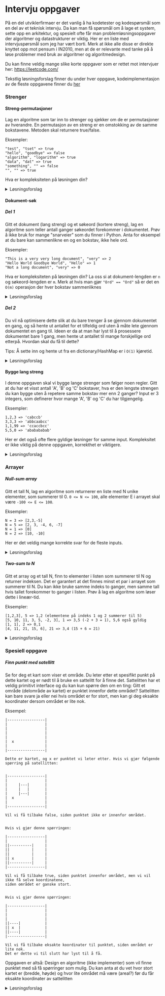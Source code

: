 # Intervju oppgaver

På en del utviklerfirmaer er det vanlig å ha kodetester og kodespørsmål som en del av et teknisk intervju. Da kan man få spørsmål om å lage et system, sette opp en arkitektur, og spesielt ofte får man problemløsningsoppgaver der algoritmer og datastrukturer er viktig. Her er en liste med intervjuspørsmål som jeg har vært borti. Merk at ikke alle disse er direkte knyttet opp mot pensum i IN2010, men at de er relevante med tanke på å løse problemer med bruk av algoritmer og algoritmedesign.

Du kan finne veldig mange slike korte oppgaver som er rettet mot intervjuer her: https://leetcode.com/

Tekstlig løsningsforslag finner du under hver oppgave, kodeimplementasjon av de fleste oppgavene finner du [her](../losninger/intervjuoppgaver.py)

### Strenger

#### Streng-permutasjoner

Lag en algoritme som tar inn to strenger og sjekker om de er permutasjoner av hverandre. En permutasjon av en streng er en omstokking av de samme bokstavene. Metoden skal returnere true/false.

Eksempler:


```
"test", "tset" => true
"hello", "goodbye" => false
"algorithm", "logarithm" => true
"data", "dat" => true
"something", "" => false
"", "" => true
```

Hva er kompleksiteten på løsningen din?

<details>
    <summary>Løsningsforslag</summary>

    En ganske enkel måte å løse dette på er å "sortere" begge strenger alfabetisk og så sammenlikne de strengene. 
    Det vil være en O(n log n) løsning der n er lengden på strengene. 
    Dette er en ganske god løsning og ville absolutt vært god nok, men vi kan gjøre dette litt bedre.
    
    Lag en dictionary/HashMap som skal telle bokstaver. Nøkkel er bokstav, verdi er antall ganger vi har sett den bokstaven. 
    Loop over hver bokstav i den første strengen og tell opp bokstaver. Loop så over den andre strengen og tell ned bokstaver.
    Hvis du sitter igjen med en dictionary/hashmap der verdiene til alle nøkler er 0, så er dette en permutasjon. 
    Hvis du har positive verdier så betyr det at det finnes bokstaver i 
    den første strengen som ikke finnes i den andre, og hvis du har negative verdier er det motsatt.

    Dette er en O(n) løsning der n er lengden på strengene.
</details>

#### Dokument-søk

##### Del 1

Gitt et dokument (lang streng) og et søkeord (kortere streng), lag en algoritme som teller antall ganger søkeordet forekommer i dokumentet.  Prøv å ikke bruk for mange "snarveier" som du finner i Python. Anta for eksempel at du bare kan sammenlikne en og en bokstav, ikke hele ord.

Eksempler:
```
"This is a very very long document", "very" => 2
"Hello World Goodbye World", "Hello" => 1
"Not a long document", "very" => 0
```

Hva er kompleksiteten på løsningen din? La oss si at dokument-lengden er `n` og søkeord-lengden er `m`. Merk at hvis man gjør `"Ord" == "Ord"` så er det en `O(m)` operasjon der hver bokstav sammenliknes

<details>
    <summary>Løsningsforslag</summary>

    Dette er et ganske kjent problem innenfor informatikk. Det finnes mange gode algoritmer for å løse dette problemet, 
    som for eksempel Knut-Morris-Pratt, Boyer-Moore-Horspool, og flere, men disse er utenfor skopet av dette kurset.

    Vi skal implementere en enkel `brute-force` metode som sjekker på enhver indeks i dokumentet om det er starten på ordet vi leter etter.
    Vi begynner å sammenlikne fra indeks 0 i søkeordet og hvis vi kommer helt til slutten uten å finne en bokstav 
    som ikke matcher med søkeordet, så har vi funnet ordet i teksten. 
    Merk at vi kan og burde stoppe å lete når vi er på slutten av dokumentet, 
    der ordet vi leter etter er for langt til å ha plass i de resterende bokstavene.

    Denne algoritmen er en dobbel for-løkke der den ytterste løkka går over hele dokumentet (minus lengden på søkeordet) og 
    den innerste løkka går fra punktet der den ytterste for-løkka er, og går lengden av ordet fremover. 
    Se for deg at dette er et slags "vindu" på størrelsen av søkeordet, som vi forskyver en plass bortover i
    hver iterasjon av den ytterste løkka.

    Kompleksiteten på dette blir O(n*m) der n er lengden på dokumentet og m er lengden på søkeordet.
</details>

##### Del 2

Du vil nå optimisere dette slik at du bare trenger å se gjennom dokumentet en gang, og så hente ut antallet for et tilfeldig ord uten å måte lete gjennom dokumentet en gang til. Ideen er da at man har lyst til å prosessere dokumentet bare 1 gang, men hente ut antallet til mange forskjellige ord etterpå. Hvordan skal du få til dette?

Tips: Å sette inn og hente ut fra en dictionary/HashMap er i `O(1)` kjøretid.

<details>
    <summary>Løsningsforslag</summary>

    Vi har altså lyst til å bygge opp en "cache" av ord forekomster, som vi kan bruke senere når vi trenger å vite hvor mange ganger et visst ord forekommer.
    Dette er ikke vanskeligere enn å telle alle forekomster av et ord i en dictionary/HashMap. Når vi har gjort det så kan vi hente antall forekomster av
    et ord i O(1) tid.

    En litt kul og bedre datastruktur man kunne ha brukt for dette er en Trie, den lagrer en samling av ord veldig effektivt med tanke på minne,
    da ord som har samme prefiks (starter med samme bokstaver) blir "slått sammen". Interessant, men ikke del av pensum :)
</details>

#### Bygge lang streng

I denne oppgaven skal vi bygge lange strenger som følger noen regler. Gitt at du har et visst antall 'A', 'B' og 'C' bokstaver, hva er den lengste strengen du kan bygge uten å repetere samme bokstav mer enn 2 ganger? Input er 3 integers, som definerer hvor mange 'A', 'B' og 'C' du har tilgjengelig.

Eksempler:
```
1,2,3 => 'cabccb'
3,3,3 => 'abbcaabcc'
1,1,99 => 'ccaccbcc'
5,5,0 => 'ababababab'
```

Her er det også ofte flere gyldige løsninger for samme input. Kompleksitet er ikke viktig på denne oppgaven, korrekthet er viktigere.

<details>
    <summary>Løsningsforslag</summary>

    Vi ønsker åpenbart å bygge så lang streng som mulig, og for å få til det er vi nødt til å holde mulighetene våre åpne. 
    Derfor er vi nødt til å alltid velge den bokstaven vi har mest av som vi har lov til å bruke. 

    En løsning blir da som følger: 
    Hold styr på hvor mange bokstaver du har igjen å bruke, samt hvor mange ganger en bokstav har blitt brukt på rad.
    Filtrer ut de bokstavene du ikke har lov til å bruke (2 ganger på rad før eller 0 igjen) 
    og velg den bokstaven du har flest av igjen av disse.
    Fortsett sånn til det ikke er noen bokstaver du har lov å bruke, da har du den lengste strengen som er mulig å bygge.
</details>


### Arrayer


##### Null-sum array
Gitt et tall N, lag en algoritme som returnerer en liste med N unike elementer, som summerer til 0. `0 <= N <= 100`, alle elementer E i arrayet skal være `-100 <= E <= 100`.

Eksempler:

```
N = 3 => [2,3,-5]
N = 5 => [2, 3, -4, 6, -7]
N = 1 => [0]
N = 2 => [10, -10]

```

Her er det veldig mange korrekte svar for de fleste inputs.

<details>
    <summary>Løsningsforslag</summary>

    Det er en ganske enkel løsning på denne, men det krever noe kreativ-tenkning. 
    Vi ønsker å annullere alle positive tall med et negativt tall og vi vet jo alltid at i-i = 0. 
    Derfor kan du legge til først 1 og -1, så 2 og -2 osv. Hvis N er oddetall kan vi legge til 0 først.
</details>


##### Two-sum to N

Gitt et array og et tall N, finn to elementer i listen som summerer til N og returner indeksen. Det er garantert at det finnes minst et par i arrayet som summerer til N. Du kan ikke bruke samme indeks to ganger, men samme tall hvis tallet forekommer to ganger i listen.
Prøv å lag en algoritme som løser dette i lineær-tid.

Eksempler:

```
[1,2,3], 5 => 1,2 (elementene på indeks 1 og 2 summerer til 5)
[5, 10, 11, 3, 5, -2, 3], 1 => 3,5 (-2 + 3 = 1), 5,6 også gyldig
[1, 1], 2 => 0,1
[4, 11, 21, 15, 6], 21 => 3,4 (15 + 6 = 21)
```

<details>
    <summary>Løsningsforslag</summary>

    Hvis vi lagrer hvert tall vi har sett tidligere i en dictionary/HashMap er det lett å finne tilbake til om vi har sett et tall eller ikke før. 
    Når vi da kommer til et tall kan vi sjekke i denne om det er dette tallet vi trenger for å summere til N sammen med tallet vi nå ser på.
    Altså når vi ser på tallet i kan vi se om vi har sett N-i tidligere, siden det er tallet vi trenger å summere i med for å få N.
</details>

### Spesiell oppgave

##### Finn punkt med satellitt

Se for deg et kart som viser et område. Du leter etter et spesifikt punkt på dette kartet og er nødt til å bruke en sattelitt for å finne det. Sattelitten har et veldig primitivt interface og du kan kun spørre den om en ting: Gitt et område (delområde av kartet) er punktet innenfor dette området? Sattelitten kan bare svare ja eller nei hvis området er for stort, men kan gi deg eksakte koordinater dersom området er lite nok.

Eksempel:

```
|-----------------|
|                 |
|                 |
|                 |
|                 |
|  x              |
|                 |
|-----------------|

Dette er kartet, og x er punktet vi leter etter. Hvis vi gjør følgende spørring på satellitten:


|-----------------|
|                 |
|     |---|       |
|     |   |       |
|     |---|       |
|  x              |
|                 |
|-----------------|

Vil vi få tilbake false, siden punktet ikke er innenfor området.


Hvis vi gjør denne spørringen:

|-----------------|
|                 |
||----------|     |
||          |     |
||          |     |
|| x        |     |
||----------|     |
|-----------------|

Vil vi få tilbake true, siden punktet innenfor området, men vi vil ikke få selve koordinatene, 
siden området er ganske stort.


Hvis vi gjør denne spørringen:

|-----------------|
|                 |
|                 |
|                 |
||----|           |
|| x  |           |
||----|           |
|-----------------|

Vil vi få tilbake eksakte koordinater til punktet, siden området er lite nok. 
Det er dette vi til slutt har lyst til å få.
```

Oppgaven er altså: Design en algoritme (ikke implementer) som vil finne punktet med så få spørringer som mulig.
Du kan anta at du vet hvor stort kartet er (bredde, høyde) og hvor lite området må være (areal?) før du får eksakte koordinater av sattelitten

<details>
    <summary>Løsningsforslag</summary>

    Ideen her er at vi burde gjøre et slags 2D binærsøk.

    Vi starter med å sjekke halvparten av området:

    
    |-----------------|
    |        |        |
    |        |        |
    |        |        |
    |        |        |
    |  x     |        |
    |        |        |
    |-----------------|

    Uansett hvilken side vi sjekker her får vi vite hvilken side punktet ligger på. Hvis vi sjekker høyre og får
    false, vet vi at det er venstre-side og hvis vi sjekker venstre og får true vet vi at det er venstre-side.

    Nå kan vi fortsette med denne ideen, men nå er det nok lurt å dele området horisontalt istedet:

    |-----------------|
    |        |        |
    |        |        |
    |--------|        |
    |        |        |
    |  x     |        |
    |        |        |
    |-----------------|

    Nå sjekker vi altså øvre og nedre halvdel av den siden vi fant ut at punktet var i. Igjen kan vi eliminere en side
    basert på hva vi får som output på en av disse sidene.

    Og en gang til:

    |-----------------|
    |        |        |
    |        |        |
    |--------|        |
    |   |    |        |
    |  x|    |        |
    |   |    |        |
    |-----------------|


    Slik kan vi nå fortsette helt til vi sitter igjen med to halvdeler som er mindre enn kravet for å få eksakte koordinater.
    Da kan vi spørre på begge disse to områdene, og en av de er garantert å gi oss eksakte koordinater til punktet.


</details>
